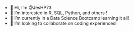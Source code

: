 - 👋 Hi, I’m @JesHP73
- 👀 I’m interested in R, SQL, Python, and others !
- 🌱 I’m currently in a Data Science Bootcamp learning it all!
- 💞️ I’m looking to collaborate on coding experiences!

<!---
JesHP73/JesHP73 is a ✨ special ✨ repository because its `README.md` (this file) appears on your GitHub profile.
You can click the Preview link to take a look at your changes.
--->
